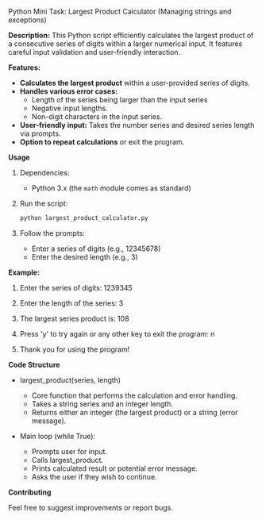 Python Mini Task: Largest Product Calculator (Managing strings and exceptions)

**Description:**
This Python script efficiently calculates the largest product of a consecutive series of digits within a larger numerical input. It features careful input validation and user-friendly interaction. 

**Features:**

* **Calculates the largest product** within a user-provided series of digits.
* **Handles various error cases:** 
    * Length of the series being larger than the input series
    * Negative input lengths.
    * Non-digit characters in the input series.
* **User-friendly input:** Takes the number series and desired series length via prompts.
* **Option to repeat calculations** or exit the program.

**Usage**

1. Dependencies:
   * Python 3.x (the `math` module comes as standard) 

3. Run the script:
   ```bash
   python largest_product_calculator.py

4. Follow the prompts:
    - Enter a series of digits (e.g., 12345678)
    - Enter the desired length (e.g., 3)

**Example:**

1. Enter the series of digits: 1239345
2. Enter the length of the series: 3

3. The largest series product is: 108
4. Press 'y' to try again or any other key to exit the program: n
5. Thank you for using the program!


**Code Structure**

* largest_product(series, length)

    * Core function that performs the calculation and error handling.
    * Takes a string series and an integer length.
    * Returns either an integer (the largest product) or a string (error message).

* Main loop (while True):
  * Prompts user for input.
  * Calls largest_product.
  * Prints calculated result or potential error message.
  * Asks the user if they wish to continue.

**Contributing**

Feel free to suggest improvements or report bugs. 

